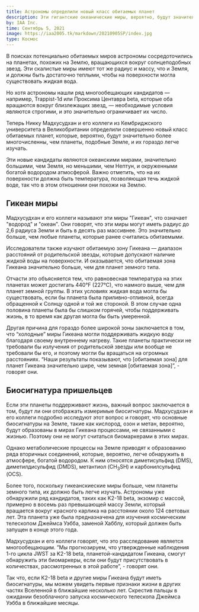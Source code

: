```yaml
---
title: Астрономы определили новый класс обитаемых планет
description: Эти гигантские океанические миры, вероятно, будут значительно более многочисленными, чем экзопланеты, подобные Земле.
by: IAA Inc.
time: Сентябрь 5, 2021
image: https://iaa2005.tk/markdown/20210905SP/index.jpg
type: Космос
---
```


В поисках потенциально обитаемых миров астрономы сосредоточились на планетах, похожих на Землю, вращающихся вокруг солнцеподобных звезд. Эти скалистые миры имеют тот же радиус и массу, что и Земля, и должны быть достаточно теплыми, чтобы на поверхности могла существовать жидкая вода.

Но хотя астрономы нашли ряд многообещающих кандидатов — например, Trappist-1d или Проксима Центавра beta, которые оба вращаются вокруг близлежащих звезд, — необходимые условия являются строгими, и это значительно ограничивает их число.

Теперь Никку Мадхусудхан и его коллеги из Кембриджского университета в Великобритании определили совершенно новый класс обитаемых планет, которые, вероятно, будут значительно более многочисленны, чем планеты, подобные Земле, и их гораздо легче изучать.

Эти новые кандидаты являются океанскими мирами, значительно большими, чем Земля, но меньшими, чем Нептун, и окруженными богатой водородом атмосферой. Важно отметить, что на их поверхности должна быть температура, позволяющая течь жидкой воде, так что в этом отношении они похожи на Землю.

## Гикеан миры

Мадхусудхан и его коллеги называют эти миры "Гикеан", что означает "водород" и "океан". Они говорят, что эти миры могут иметь радиус до 2,6 радиуса Земли и быть в десять раз массивнее. Это значительно больше, чем любые планеты, которые ранее считались обитаемыми.

Исследователи также изучают обитаемую зону Гикеана — диапазон расстояний от родительской звезды, которые допускают наличие жидкой воды на поверхности. И оказывается, что обитаемая зона Гикеана значительно больше, чем для планет земного типа.

Отчасти это объясняется тем, что равновесная температура на этих планетах может достигать 440°F (227°C), что намного выше, чем для планет земной группы. В этих условиях жидкая вода могла бы существовать, если бы планета была приливно-отливной, всегда обращенной к Солнцу одной и той же стороной. В этом случае одна половина планеты была бы слишком горячей, чтобы поддерживать жизнь, в то время как другая могла бы быть умеренной.

Другая причина для гораздо более широкой зоны заключается в том, что “холодные” миры Гикеана могли поддерживать жидкую воду благодаря своему внутреннему нагреву. Такие планеты практически не требовали бы излучения от родительской звезды или вообще не требовали бы его, и поэтому могли бы вращаться на огромных расстояниях. “Наши результаты показывают, что [обитаемая зона] для планет Гикеана значительно шире, чем земная [обитаемая зона]”, - говорят они.

## Биосигнатура пришельцев

Если эти планеты поддерживают жизнь, важный вопрос заключается в том, будут ли они отображать измеримые биосигнатуры. Мадхусудхан и его коллеги подробно исследуют этот вопрос и говорят, что основные биосигнатуры на Земле, такие как кислород, озон и метан, вероятно, будут образованы в мирах Гикеана процессами, не связанными с жизнью. Поэтому они не могут считаться биомаркерами в этих мирах.

Однако метаболические процессы на Земле приводят к образованию ряда вторичных соединений, которые, вероятно, легче обнаружить в атмосфере, богатой водородом. К ним относятся диметисульфид (DMS), диметилдисульфид (DMDS), метантиол (CH<sub>3</sub>SH) и карбонилсульфид (OCS).

Более того, поскольку гикеанскиеские миры больше, чем планеты земного типа, их должно быть легче изучать. Астрономы уже обнаружили ряд кандидатов, таких как K2-18 beta, экзомир с массой, примерно в восемь раз превышающей массу Земли, который вращается вокруг красного карлика на расстоянии около 124 световых лет. Эта планета уже была предназначена для изучения космическим телескопом Джеймса Уэбба, заменой Хабблу, который должен быть запущен в конце этого года.

Мадхусудхан и его коллеги говорят, что это расследование является многообещающим. ”Мы прогнозируем, что утвержденные наблюдения 1-го цикла JWST за K2-18 beta, планетой-кандидатом Гикеана, смогут обнаружить эти биомаркеры, если они будут присутствовать в количествах, рассмотренных в этой работе”, - говорят они.

Так что, если K2-18 beta и другие миры Гикеана будут иметь биосигнатуры, мы можем увидеть первые признаки жизни в других частях Вселенной в ближайшие несколько лет. Скрестив пальцы в ожидании безоблачного запуска космического телескопа Джеймса Уэбба в ближайшие месяцы.
